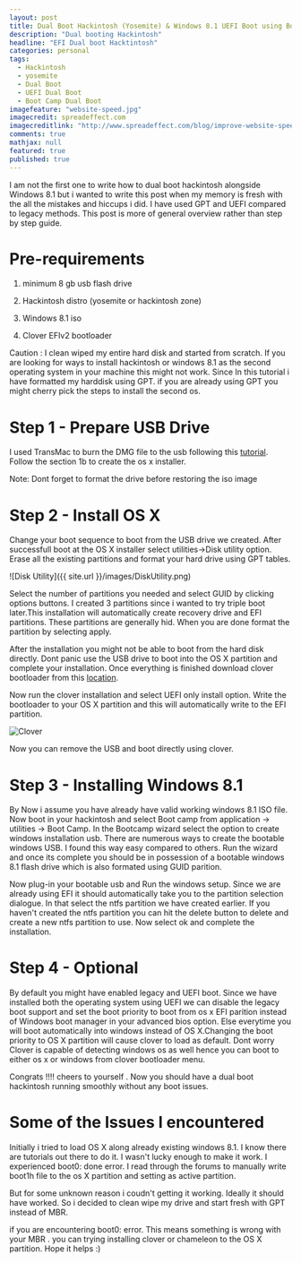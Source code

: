 ```yaml
---
layout: post
title: Dual Boot Hackintosh (Yosemite) & Windows 8.1 UEFI Boot using Boot Camp
description: "Dual booting Hackintosh"
headline: "EFI Dual boot Hacktintosh"
categories: personal
tags: 
  - Hackintosh
  - yosemite
  - Dual Boot
  - UEFI Dual Boot
  - Boot Camp Dual Boot
imagefeature: "website-speed.jpg"
imagecredit: spreadeffect.com
imagecreditlink: "http://www.spreadeffect.com/blog/improve-website-speed/"
comments: true
mathjax: null
featured: true
published: true
---
```


I am not the first one to write how to dual boot hackintosh alongside Windows 8.1 but i wanted to write this post when my memory is fresh with the all the mistakes and hiccups i did. I have used GPT and UEFI compared to legacy methods. This post is more of general overview rather than step by step guide. 


Pre-requirements
================

1) minimum 8 gb usb flash drive 

2) Hackintosh distro (yosemite or hackintosh zone)

3) Windows 8.1 iso 

4) Clover EFIv2 bootloader 

Caution : I clean wiped my entire hard disk and started from scratch. If you are looking for ways to install hackintosh or windows 8.1 as the second operating system in your machine this might not work. Since In this tutorial i have formatted my harddisk using GPT. if you are already using GPT you might cherry pick the steps to install the second os.


Step 1 - Prepare USB Drive 
======

I used TransMac to burn the DMG file to the usb following this [tutorial](http://www.macbreaker.com/2014/11/how-to-install-os-x-yosemite-on-your-pc-with-yosemite-zone.html). Follow the section 1b to create the os x installer.

Note: Dont forget to format the drive before restoring the iso image 

Step 2 - Install OS X
=====================

Change your boot sequence to boot from the USB drive we created. After successfull boot at the OS X installer select utilities->Disk utility option. Erase all the existing partitions and format your hard drive using GPT tables.

![Disk Utility]({{ site.url }}/images/DiskUtility.png)

Select the number of partitions you needed and select GUID by clicking options buttons. I created 3 partitions since i wanted to try triple boot later.This installation will automatically create recovery drive and EFI partitions. These partitions are generally hid. When you are done format the partition by selecting apply. 

After the installation you might not be able to boot from the hard disk directly. Dont panic use the USB drive to boot into the OS X partition and complete your installation. Once everything is finished download clover bootloader from this [location](http://sourceforge.net/projects/cloverefiboot/).

Now run the clover installation and select UEFI only install option. Write the bootloader to your OS X partition and this will automatically write to the EFI partition. 

![Clover]({{site.url}}/images/Clover.png)

Now you can remove the USB and boot directly using clover.


Step 3 - Installing Windows 8.1
===============================

By Now i assume you have already have valid working windows 8.1 ISO file. Now boot in your hackintosh and select Boot camp from application -> utilities -> Boot Camp. In the Bootcamp wizard select the option to create windows installation usb. There are numerous ways to create the bootable windows USB. I found this way easy compared to others. Run the wizard and once its complete you should be in possession of a bootable windows 8.1 flash drive which is also formated using GUID parition.


Now plug-in your bootable usb and Run the windows setup. Since we are already using EFI it should automatically take you to the partition selection dialogue. In that select the ntfs partition we have created earlier. If you haven't created the ntfs partition you can hit the delete button to delete and create a new ntfs partition to use. Now select ok and complete the installation.


Step 4 - Optional 
================

By default you might have enabled legacy and UEFI boot. Since we have installed both the operating system using UEFI we can disable the legacy boot support and set the boot priority to boot from os x EFI parition instead of Windows boot manager in your advanced bios option. Else everytime you will boot automatically into windows instead of OS X.Changing the boot priority to OS X partition will cause clover to load as default. Dont worry Clover is capable of detecting windows os as well hence you can boot to either os x or windows from clover bootloader menu. 

Congrats !!!! cheers to yourself . Now you should have a dual boot hackintosh running smoothly without any boot issues. 


Some of the Issues I encountered 
============================

Initially i tried to load OS X along already existing windows 8.1. I know there are tutorials out there to do it. I wasn't lucky enough to make it work. I experienced boot0: done error. I read through the forums to manually write boot1h file to the os X partition and setting as active partition. 

But for some unknown reason i coudn't getting it working. Ideally it should have worked. So i decided to clean wipe my drive and start fresh with GPT instead of MBR. 

if you are encountering boot0: error. This means something is wrong with your MBR . you can trying installing clover or chameleon to the OS X partition. Hope it helps :)





